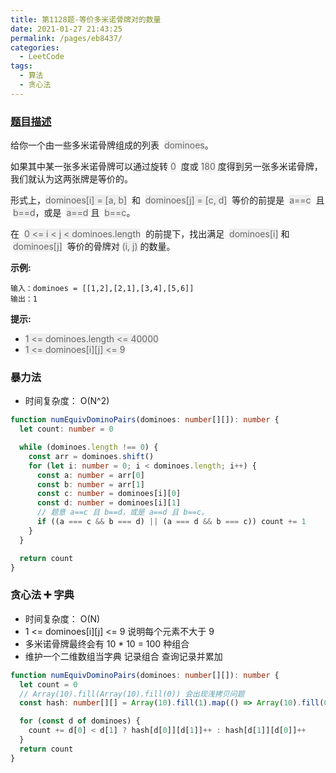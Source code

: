 ```yaml
---
title: 第1128题-等价多米诺骨牌对的数量
date: 2021-01-27 21:43:25
permalink: /pages/eb8437/
categories:
  - LeetCode
tags:
  - 算法
  - 贪心法
---
```


### [题目描述](https://leetcode-cn.com/problems/number-of-equivalent-domino-pairs/solution/)

给你一个由一些多米诺骨牌组成的列表  <span style="background: #eee; color: #666;">dominoes</span>。

如果其中某一张多米诺骨牌可以通过旋转 <span style="background: #eee; color: #666;">0</span>  度或 <span style="background: #eee; color: #666;">180</span> 度得到另一张多米诺骨牌，我们就认为这两张牌是等价的。

形式上，<span style="background: #eee; color: #666;">dominoes[i] = [a, b]</span>  和  <span style="background: #eee; color: #666;">dominoes[j] = [c, d]</span>  等价的前提是  <span style="background: #eee; color: #666;">a==c</span>  且  <span style="background: #eee; color: #666;">b==d</span>，或是  <span style="background: #eee; color: #666;">a==d</span> 且  <span style="background: #eee; color: #666;">b==c</span>。

在  <span style="background: #eee; color: #666;">0 <= i < j < dominoes.length</span>  的前提下，找出满足  <span style="background: #eee; color: #666;">dominoes[i]</span> 和  <span style="background: #eee; color: #666;">dominoes[j]</span>  等价的骨牌对 <span style="background: #eee; color: #666;">(i, j)</span> 的数量。

<!-- more -->

**示例:**

```
输入：dominoes = [[1,2],[2,1],[3,4],[5,6]]
输出：1
```

**提示:**

- <span style="background: #eee; color: #666;">1 <= dominoes.length <= 40000</span>
- <span style="background: #eee; color: #666;">1 <= dominoes[i][j] <= 9</span>

### 暴力法

- 时间复杂度： O(N^2)



```TypeScript
function numEquivDominoPairs(dominoes: number[][]): number {
  let count: number = 0

  while (dominoes.length !== 0) {
    const arr = dominoes.shift()
    for (let i: number = 0; i < dominoes.length; i++) {
      const a: number = arr[0]
      const b: number = arr[1]
      const c: number = dominoes[i][0]
      const d: number = dominoes[i][1]
      // 题意 a==c 且 b==d，或是 a==d 且 b==c。
      if ((a === c && b === d) || (a === d && b === c)) count += 1
    }
  }

  return count
}
```

### 贪心法 ➕ 字典

- 时间复杂度： O(N)
- 1 <= dominoes[i][j] <= 9 说明每个元素不大于 9
- 多米诺骨牌最终会有 10 \* 10 = 100 种组合
- 维护一个二维数组当字典 记录组合 查询记录并累加



```TypeScript
function numEquivDominoPairs(dominoes: number[][]): number {
  let count = 0
  // Array(10).fill(Array(10).fill(0)) 会出现浅拷贝问题
  const hash: number[][] = Array(10).fill(1).map(() => Array(10).fill(0))

  for (const d of dominoes) {
    count += d[0] < d[1] ? hash[d[0]][d[1]]++ : hash[d[1]][d[0]]++
  }
  return count
}

```
